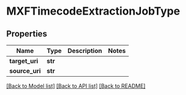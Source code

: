 # MXFTimecodeExtractionJobType

## Properties
Name | Type | Description | Notes
------------ | ------------- | ------------- | -------------
**target_uri** | **str** |  | 
**source_uri** | **str** |  | 

[[Back to Model list]](../README.md#documentation-for-models) [[Back to API list]](../README.md#documentation-for-api-endpoints) [[Back to README]](../README.md)


